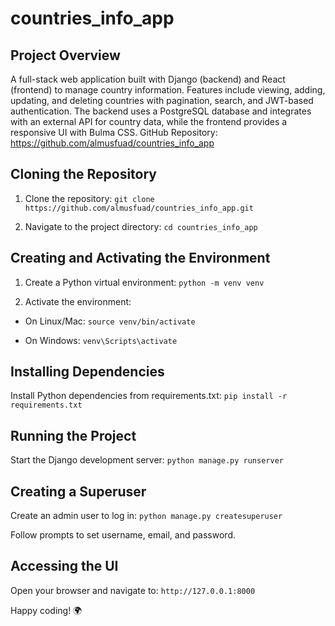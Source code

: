 # countries_info_app

## Project Overview
A full-stack web application built with Django (backend) and React (frontend) to manage country information. Features include viewing, adding, updating, and deleting countries with pagination, search, and JWT-based authentication. The backend uses a PostgreSQL database and integrates with an external API for country data, while the frontend provides a responsive UI with Bulma CSS.
GitHub Repository: https://github.com/almusfuad/countries_info_app


## Cloning the Repository

1. Clone the repository:
   ```git clone https://github.com/almusfuad/countries_info_app.git```


2. Navigate to the project directory:
    ```cd countries_info_app```



## Creating and Activating the Environment

1. Create a Python virtual environment:
    ```python -m venv venv```


2. Activate the environment:
- On Linux/Mac:
    ```source venv/bin/activate```


- On Windows:
    ```venv\Scripts\activate```





## Installing Dependencies
Install Python dependencies from requirements.txt:
    ```pip install -r requirements.txt```


## Running the Project

Start the Django development server:
    ```python manage.py runserver```



## Creating a Superuser
Create an admin user to log in:
    ```python manage.py createsuperuser```

Follow prompts to set username, email, and password.

## Accessing the UI
Open your browser and navigate to:
    ```http://127.0.0.1:8000```


Happy coding! 🌍
